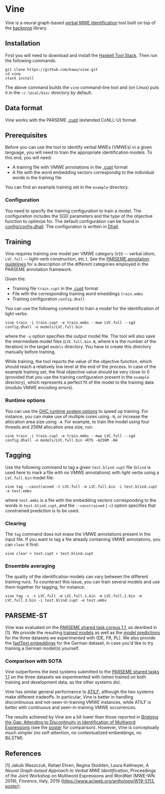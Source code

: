 Vine
=====

Vine is a neural graph-based [verbal MWE identification][parseme-st-1.1] tool
built on top of the [backprop][backprop] library.


Installation
------------

First you will need to download and install the [Haskell Tool Stack][stack].
Then run the following commands:

    git clone https://github.com/kawu/vine.git
    cd vine
    stack install

The above command builds the `vine` command-line tool and (on Linux) puts it in
the `~/.local/bin/` directory by default.


Data format
-----------

Vine works with the PARSEME [.cupt][cupt] (extended CoNLL-U) format.


Prerequisites
-------------

Before you can use the tool to identify verbal MWEs (VMWEs) in a given
language, you will need to train the appropriate identification models.
To this end, you will need:

  * A training file with VMWE annotations in the [.cupt][cupt] format
  * A file with the word embedding vectors correspondig to the individual words
    in the training file

You can find an example training set in the `example` directory.

### Configuration

You need to specify the training configuration to train a model.  The
configuration includes the SGD parameters and the type of the objective
function to optimize for.  The default configuration can be found in
[config/config.dhall](config/config.dhall). The configuration is written in
[Dhall][dhall].


Training
--------

Vine requires training one model per VMWE category (`VID` -- verbal idiom,
`LVC.full` -- light-verb construction, etc.).  See the [PARSEME annotation
guidelines][PARSEME-annotation-guidelines] for a description of the different
categories employed in the PARSEME annotation framework.

Given the:

  * Training file `train.cupt` in the [.cupt][cupt] format
  * File with the corresponding training word emeddings `train.embs`
  * Training configuration `config.dhall`

You can use the following command to train a model for the identification of
light verbs:

    vine train -i train.cupt -e train.embs --mwe LVC.full --sgd config.dhall -o models/LVC.full.bin

where the `-o` option specifies the output model file.  The tool will also save
the intermediate model files (`LVC.full.bin.N`, where `N` is the number of the
iteration) in the target `models` directory.  You have to create this directory
manually before training.

While training, the tool reports the value of the objective function, which
should reach a relatively low level at the end of the process.  In case of the
example training set, the final objective value should be very close to 0
(provided that you use the training configuration present in the `example`
directory), which represents a perfect fit of the model to the training data
(modulo VMWE encoding errors).


### Runtime options

You can use the [GHC runtime system options][ghc-rts] to speed up training.
For instance, you can make use of multiple cores using `-N`, or increase the
allocation area size using `-A`. For example, to train the model using four
threads and 256M allocation area size, run:

    vine train -i train.cupt -e train.embs --mwe LVC.full --sgd config.dhall -o models/LVC.full.bin +RTS -A256M -N4


Tagging
-------

Use the following command to tag a given `test.blind.cupt` file (`blind` is
used here to mark a file with no VMWE annotations) with light verbs using a
`LVC.full.bin` model file:

    vine tag --constrained -t LVC.full -m LVC.full.bin -i test.blind.cupt -e test.embs

where `test.embs` is a file with the embedding vectors corresponding to the
words in `test.blind.cupt`, and the `--constrained` (`-c`) option specifies
that constrained prediction is to be used.

### Clearing

The `tag` command does not erase the VMWE annotations present in the input
file.  If you want to tag a file already containing VMWE annotations, you can
`clear` it first:

    vine clear < test.cupt > test.blind.cupt

### Ensemble averaging

The quality of the identification models can vary between the different
training runs.  To counteract this issue, you can train several models and use
them together for tagging, for instance:

    vine tag -c -t LVC.full -m LVC.full.1.bin -m LVC.full.2.bin -m LVC.full.3.bin -i test.blind.cupt -e test.embs


PARSEME-ST
----------

Vine was evaluated on the [PARSEME shared task corpus 1.1][parseme-corpus-1.1],
as desribed in [1].  We provide the resulting [trained models][vine-models] as
well as the [model predictions][vine-predictions] for the three datasets we
experimented with (DE, FR, PL).  We also provide the [fastText
embeddings][fasttext-for-de] for the German dataset, in case you'd like to try
training a German model(s) yourself.

### Comparison with SOTA

Vine outperforms the best systems submitted to the [PARSEME shared tasks
1.1][parseme-st-1.1] on the three datasets we experimented with (when trained
on both training and development data, as the other systems do).

Vine has similar general performance to [ATILF][atilf], although the two
systems make different tradeoffs.  In particular, Vine is better in handling
discontinuous and not-seen-in-training VMWE instances, while ATILF is better
with continuous and seen-in-training VMWE occurrences.

The results achieved by Vine are a bit lower than those reported in [Bridging
the Gap: Attending to Discontinuity in Identification of Multiword
Expressions][gappy-mwes-paper] (see the [poster][vine-poster] for comparison).
However, Vine is conceptually much simpler (no self-attention, no
contextualized embeddings, no BiLSTM).


References
----------

[1] Jakub Waszczuk, Rafael Ehren, Regina Stodden, Laura Kallmeyer, *A Neural
Graph-based Approach to Verbal MWE Identification*, Proceedings of the Joint
Workshop on Multiword Expressions and WordNet (MWE-WN 2019), Florence, Italy,
2019 (https://www.aclweb.org/anthology/W19-5113, [poster][vine-poster]).



[stack]: http://docs.haskellstack.org "Haskell Tool Stack"
[backprop]: https://backprop.jle.im/index.html "Backpropagation library"
[parseme-st-1.1]: http://multiword.sourceforge.net/PHITE.php?sitesig=CONF&page=CONF_04_LAW-MWE-CxG_2018___lb__COLING__rb__&subpage=CONF_40_Shared_Task "PARSEME Shared Task"
[cupt]: http://multiword.sourceforge.net/PHITE.php?sitesig=CONF&page=CONF_04_LAW-MWE-CxG_2018___lb__COLING__rb__&subpage=CONF_45_Format_specification "PARSEME .cupt format"
[ghc-rts]: http://www.haskell.org/ghc/docs/latest/html/users_guide/runtime_control.html "GHC runtime system options"
[dhall]: https://github.com/dhall-lang/dhall-lang "Dhall"
[PARSEME-annotation-guidelines]: http://parsemefr.lif.univ-mrs.fr/parseme-st-guidelines/1.1/ "PARSEME annotation guidelines"
[parseme-corpus-1.1]: https://gitlab.com/parseme/sharedtask-data/tree/master/1.1 "PARSEME corpus 1.1"
[gappy-mwes-paper]: https://arxiv.org/abs/1902.10667 "Bridging the Gap: Attending to Discontinuity in Identification of Multiword Expressions"
[vine-models]: https://user.phil.hhu.de/~waszczuk/vine/models.zip "Vine trained models"
[vine-predictions]: https://user.phil.hhu.de/~waszczuk/vine/pred.zip "Vine predictions"
[fasttext-for-de]: https://user.phil.hhu.de/~waszczuk/vine/DE/de_token_embs.zip "fastText DE dataset embeddings"
[atilf]: https://github.com/hazemalsaied/IdenSys "ATILF system"
[vine-poster]: https://user.phil.hhu.de/~waszczuk/vine/MWE_WN_2019_Poster.pdf "Vine poster"
